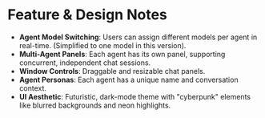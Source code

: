 
# Feature & Design Notes

*   **Agent Model Switching**: Users can assign different models per agent in real-time. (Simplified to one model in this version).
*   **Multi-Agent Panels**: Each agent has its own panel, supporting concurrent, independent chat sessions.
*   **Window Controls**: Draggable and resizable chat panels.
*   **Agent Personas**: Each agent has a unique name and conversation context.
*   **UI Aesthetic**: Futuristic, dark-mode theme with "cyberpunk" elements like blurred backgrounds and neon highlights.
